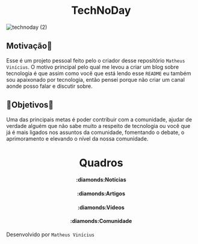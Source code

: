 <h1 align="center">TechNoDay</h1>

![technoday (2)](https://user-images.githubusercontent.com/48018898/84345102-d2dcb800-ab82-11ea-81a3-e39a4463accf.png)

## Motivação:dart:
Esse é um projeto pessoal feito pelo o criador desse repositório `Matheus Vinícius`. O motivo principal pelo qual me levou a criar um blog sobre tecnologia é que assim como você que está lendo esse `README` eu também sou apaixonado por tecnologia, então pensei porque não criar um canal aonde posso falar e discutir sobre.

## :pushpin:Objetivos:pushpin:
Uma das principais metas é poder contribuir com a comunidade, ajudar de verdade alguém que não sabe muito a respeito de tecnologia ou você que já é mais ligados nos assuntos da comunidade, fomentando o debate, o aprimoramento e elevando o nível da nossa comunidade.

<h1 align="center">Quadros</h1>

  <h4 align="center">:diamonds:Notícias</h4>
  <h4 align="center">:diamonds:Artigos</h4>
  <h4 align="center">:diamonds:Vídeos</h4>
  <h4 align="center">:diamonds:Comunidade</h4>
 
 Desenvolvido por `Matheus Vinícius`
